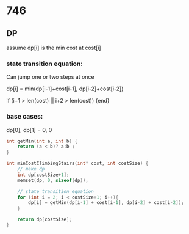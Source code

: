 # 746

## DP

assume dp[i] is the min cost at cost[i]

### state transition equation:

Can jump one or two steps at once

dp[i] = min(dp[i-1]+cost[i-1], dp[i-2]+cost[i-2])

if (i+1 > len(cost) || i+2 > len(cost)) {end}

### base cases:

dp[0], dp[1] = 0, 0

```c
int getMin(int a, int b) {
    return (a < b)? a:b ;
}

int minCostClimbingStairs(int* cost, int costSize) {
    // make dp
    int dp[costSize+1];
    memset(dp, 0, sizeof(dp));

    // state transition equation
    for (int i = 2; i < costSize+1; i++){
        dp[i] = getMin(dp[i-1] + cost[i-1], dp[i-2] + cost[i-2]);
    }

    return dp[costSize];
}
```
